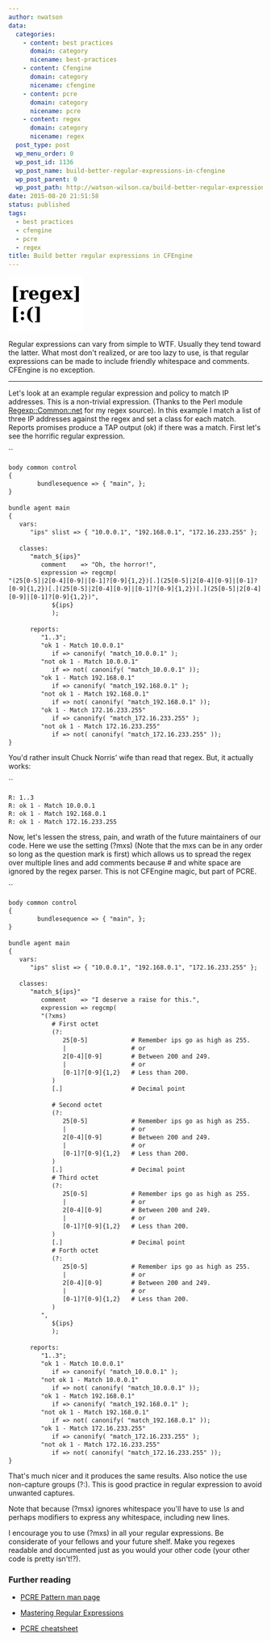 ```yaml
---
author: nwatson
data:
  categories:
    - content: best practices
      domain: category
      nicename: best-practices
    - content: Cfengine
      domain: category
      nicename: cfengine
    - content: pcre
      domain: category
      nicename: pcre
    - content: regex
      domain: category
      nicename: regex
  post_type: post
  wp_menu_order: 0
  wp_post_id: 1136
  wp_post_name: build-better-regular-expressions-in-cfengine
  wp_post_parent: 0
  wp_post_path: http://watson-wilson.ca/build-better-regular-expressions-in-cfengine/
date: 2015-08-20 21:51:58
status: published
tags:
  - best practices
  - cfengine
  - pcre
  - regex
title: Build better regular expressions in CFEngine
---
```

![picture of a regex](/static/images/regex.png)

Regular expressions can vary from simple to WTF. Usually they tend
toward the latter. What most don't realized, or are too lazy to use, is
that regular expressions can be made to include friendly whitespace and
comments. CFEngine is no exception.

---

Let's look at an example regular expression and policy to match IP
addresses. This is a non-trivial expression. (Thanks to the Perl module
[Regexp::Common::net](https://metacpan.org/pod/Regexp::Common::net) for
my regex source). In this example I match a list of three IP addresses
against the regex and set a class for each match. Reports promises
produce a TAP output (ok) if there was a match. First let's see the
horrific regular expression.

``

    body common control
    {
            bundlesequence => { "main", };
    }
    
    bundle agent main
    {
       vars:
          "ips" slist => { "10.0.0.1", "192.168.0.1", "172.16.233.255" };
    
       classes:
          "match_${ips}"
             comment    => "Oh, the horror!",
             expression => regcmp( 
    "(25[0-5]|2[0-4][0-9]|[0-1]?[0-9]{1,2})[.](25[0-5]|2[0-4][0-9]|[0-1]?[0-9]{1,2})[.](25[0-5]|2[0-4][0-9]|[0-1]?[0-9]{1,2})[.](25[0-5]|2[0-4][0-9]|[0-1]?[0-9]{1,2})",
                ${ips}
                );
    
          reports:
             "1..3";
             "ok 1 - Match 10.0.0.1"
                if => canonify( "match_10.0.0.1" );
             "not ok 1 - Match 10.0.0.1"
                if => not( canonify( "match_10.0.0.1" ));
             "ok 1 - Match 192.168.0.1"
                if => canonify( "match_192.168.0.1" );
             "not ok 1 - Match 192.168.0.1"
                if => not( canonify( "match_192.168.0.1" ));
             "ok 1 - Match 172.16.233.255"
                if => canonify( "match_172.16.233.255" );
             "not ok 1 - Match 172.16.233.255"
                if => not( canonify( "match_172.16.233.255" ));
    }

You'd rather insult Chuck Norris' wife than read that regex. But, it
actually works:

``

    R: 1..3
    R: ok 1 - Match 10.0.0.1
    R: ok 1 - Match 192.168.0.1
    R: ok 1 - Match 172.16.233.255

Now, let's lessen the stress, pain, and wrath of the future maintainers
of our code. Here we use the setting (?mxs) (Note that the mxs can be
in any order so long as the question mark is first) which allows us to
spread the regex over multiple lines and add comments because # and
white space are ignored by the regex parser. This is not CFEngine
magic, but part of PCRE.

``

    body common control
    {
            bundlesequence => { "main", };
    }
    
    bundle agent main
    {
       vars:
          "ips" slist => { "10.0.0.1", "192.168.0.1", "172.16.233.255" };
    
       classes:
          "match_${ips}"
             comment    => "I deserve a raise for this.",
             expression => regcmp( 
             "(?xms)
                # First octet 
                (?:
                   25[0-5]            # Remember ips go as high as 255.
                   |                  # or
                   2[0-4][0-9]        # Between 200 and 249.
                   |                  # or
                   [0-1]?[0-9]{1,2}   # Less than 200.
                ) 
                [.]                   # Decimal point
    
                # Second octet 
                (?:
                   25[0-5]            # Remember ips go as high as 255.
                   |                  # or
                   2[0-4][0-9]        # Between 200 and 249.
                   |                  # or
                   [0-1]?[0-9]{1,2}   # Less than 200.
                ) 
                [.]                   # Decimal point
                # Third octet 
                (?:
                   25[0-5]            # Remember ips go as high as 255.
                   |                  # or
                   2[0-4][0-9]        # Between 200 and 249.
                   |                  # or
                   [0-1]?[0-9]{1,2}   # Less than 200.
                ) 
                [.]                   # Decimal point
                # Forth octet 
                (?:
                   25[0-5]            # Remember ips go as high as 255.
                   |                  # or
                   2[0-4][0-9]        # Between 200 and 249.
                   |                  # or
                   [0-1]?[0-9]{1,2}   # Less than 200.
                ) 
             ",
                ${ips}
                );
    
          reports:
             "1..3";
             "ok 1 - Match 10.0.0.1"
                if => canonify( "match_10.0.0.1" );
             "not ok 1 - Match 10.0.0.1"
                if => not( canonify( "match_10.0.0.1" ));
             "ok 1 - Match 192.168.0.1"
                if => canonify( "match_192.168.0.1" );
             "not ok 1 - Match 192.168.0.1"
                if => not( canonify( "match_192.168.0.1" ));
             "ok 1 - Match 172.16.233.255"
                if => canonify( "match_172.16.233.255" );
             "not ok 1 - Match 172.16.233.255"
                if => not( canonify( "match_172.16.233.255" ));
    }

That's much nicer and it produces the same results. Also notice the use
non-capture groups (?:). This is good practice in regular expression to
avoid unwanted captures.

Note that because (?msx) ignores whitespace you'll have to use *\s* and
perhaps modifiers to express any whitespace, including new lines.

I encourage you to use (?mxs) in all your regular expressions. Be
considerate of your fellows and your future shelf. Make you regexes
readable and documented just as you would your other code (your other
code is pretty isn't!?).

### Further reading ###

  * [PCRE Pattern man page](http://www.pcre.org/current/doc/html/pcre2pattern.html)

  * [Mastering Regular Expressions](http://shop.oreilly.com/product/9780596528126.do)

  * [PCRE cheatsheet](/pcre-cheatsheet/)
